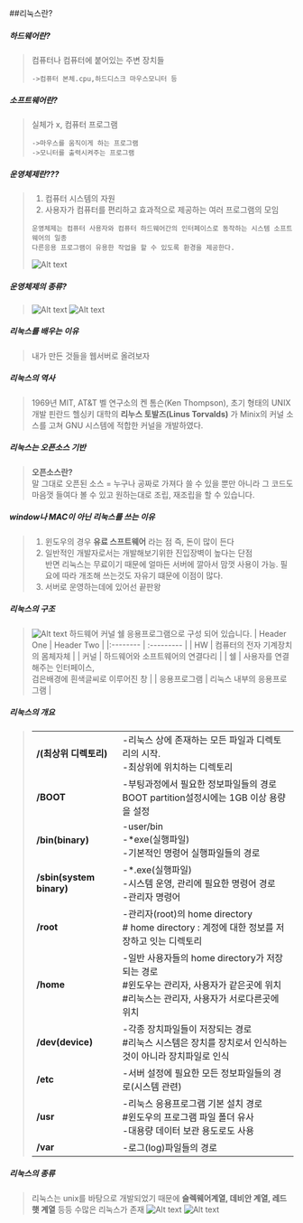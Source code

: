 ##리눅스란?

##### 하드웨어란?
>컴퓨터나 컴퓨터에 붙어있는 주변 장치들
>```
>->컴퓨터 본체.cpu,하드디스크 마우스모니터 등
>
>```

##### 소프트웨어란?

>실체가 x,
>컴퓨터 프로그램
>```
>->마우스를 움직이게 하는 프로그램
>->모니터를 출력시켜주는 프로그램
>```

##### 운영체제란???

> 1. 컴퓨터 시스템의 자원
> 2. 사용자가 컴퓨터를 편리하고 효과적으로 제공하는 여러 프로그램의 모임<br>
>```
>운영체제는 컴퓨터 사용자와 컴퓨터 하드웨어간의 인터페이스로 동작하는 시스템 소프트웨어의 일종
>다른응용 프로그램이 유용한 작업을 할 수 있도록 환경을 제공한다.
>```
>![Alt text](/%EC%9D%B4%EB%AF%B8%EC%A7%80%ED%8C%8C%EC%9D%BC/%EC%9A%B4%EC%98%81%EC%B2%B4%EC%A0%9C.jpg)

##### 운영체제의 종류?
>![Alt text](/%EC%9D%B4%EB%AF%B8%EC%A7%80%ED%8C%8C%EC%9D%BC/%EC%9A%B4%EC%98%81%EC%B2%B4%EC%A0%9C%EC%A2%85%EB%A5%981.jpg)
>![Alt text](/%EC%9D%B4%EB%AF%B8%EC%A7%80%ED%8C%8C%EC%9D%BC/%EC%9A%B4%EC%98%81%EC%B2%B4%EC%A0%9C%EC%A2%85%EB%A5%982.jpg)

##### 리눅스를 배우는 이유
>내가 만든 것들을
웹서버로 올려보자

##### 리눅스의 역사
>1969년 MIT, AT&T 벨 연구소의 켄 톰슨(Ken Thompson), 초기 형태의 UNIX 개발
핀란드 헬싱키 대학의 **리누스 토발즈(Linus Torvalds)** 가 
Minix의 커널 소스를 고쳐 GNU 시스템에 적합한 커널을 개발하였다.

##### 리눅스는 오픈소스 기반

> **오픈소스란?**<BR>
> 말 그대로 오픈된 소스 =
>누구나 공짜로 가져다 쓸 수 있을 뿐만 아니라 그 코드도 마음껏 들여다 볼 수 있고 원하는대로 조립, 재조립을 할 수 있습니다.

##### window나 MAC이 아닌 리눅스를 쓰는 이유

>1. 윈도우의 경우 **유료 스프트웨어** 라는 점 즉, 돈이 많이 든다<BR>
> 2. 일반적인 개발자로서는 개발해보기위한 진입장벽이 높다는 단점<BR>
>반면 리눅스는 무료이기 때문에 얼마든 서버에 깔아서 맘껏 사용이 가능.
>필요에 따라 개조해 쓰는것도 자유기 떄문에 이점이 많다.<BR>
> 3. 서버로 운영하는데에 있어선 끝판왕<BR>

##### 리눅스의 구조
>![Alt text](/%EC%9D%B4%EB%AF%B8%EC%A7%80%ED%8C%8C%EC%9D%BC/%EB%A6%AC%EB%88%85%EC%8A%A4%EA%B5%AC%EC%A1%B0.jpg)
> 하드웨어 커널 쉘 응용프로그램으로 구성 되어 있습니다.
> | Header One | Header Two |
> |:--------   | :--------- |
> | HW  | 컴퓨터의 전자 기계장치의 몸체자체   |
> | 커널   | 하드웨어와 소프트웨어의 연결다리   |
>| 쉘   | 사용자를 연결해주는 인터페이스, <BR>검은배경에 흰색글씨로 이루어진 창   |
> | 응용프로그램   | 리눅스 내부의 응용프로그램   |

##### 리눅스의 개요

>|||
>|:-|:-|
>|**/(최상위 디렉토리)**|-리눅스 상에 존재하는 모든 파일과 디렉토리의 시작.<BR>-최상위에 위치하는 디렉토리
>|**/BOOT**|-부팅과정에서 필요한 정보파일들의 경로 <BR> BOOT partition설정시에는 1GB 이상 용량을 설정|
>|**/bin(binary)**|-user/bin<br> -*exe(실행파일)<br>-기본적인 명령어 실행파일들의 경로|
>|**/sbin(system binary)**|-*.exe(실행파일)<br>-시스템 운영, 관리에 필요한 명령어 경로<br>-관리자 명령어|
>|**/root**|-관리자(root)의 home directory <br># home directory : 계정에 대한 정보를 저장하고 잇는 디렉토리|
>|**/home**|-일반 사용자들의 home directory가 저장되는 경로 <br>#윈도우는 관리자, 사용자가 같은곳에 위치<br>#리눅스는 관리자, 사용자가 서로다른곳에 위치|
>|**/dev(device)**|-각종 장치파일들이 저장되는 경로<br> #리눅스 시스템은 장치를 장치로서 인식하는것이 아니라 장치파일로 인식|
>|**/etc**|-서버 설정에 필요한 모든 정보파일들의 경로(시스템 관련)|
>|**/usr**|-리눅스 응용프로그램 기본 설치 경로<br>#윈도우의 프로그램 파일 폴더 유사<br>-대용량 데이터 보관 용도로도 사용|
>|**/var**|-로그(log)파일들의 경로|


##### 리눅스의 종류
>리눅스는 unix를 바탕으로 개발되었기 때문에 **슬렉웨어계열, 데비안 계열, 레드햇 계열** 등등 수많은 리눅스가 존재
>![Alt text](/%EC%9D%B4%EB%AF%B8%EC%A7%80%ED%8C%8C%EC%9D%BC/%EB%A6%AC%EB%88%85%EC%8A%A4%20%EC%A2%85%EB%A5%98.jpg)
>![Alt text](/%EC%9D%B4%EB%AF%B8%EC%A7%80%ED%8C%8C%EC%9D%BC/%EB%A6%AC%EB%88%85%EC%8A%A4%EC%A2%85%EB%A5%982.jpg)